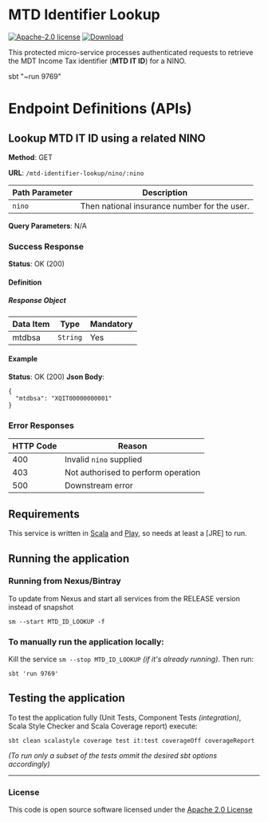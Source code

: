 # MTD Identifier Lookup

[![Apache-2.0 license](http://img.shields.io/badge/license-Apache-brightgreen.svg)](http://www.apache.org/licenses/LICENSE-2.0.html)
[![Download](https://api.bintray.com/packages/hmrc/releases/mtd-identifier-lookup/images/download.svg)](https://bintray.com/hmrc/releases/mtd-identifier-lookup/_latestVersion)

This protected micro-service processes authenticated requests to retrieve the MDT Income Tax identifier (**MTD IT ID**) for a NINO.

sbt "~run 9769"

# Endpoint Definitions (APIs)

## Lookup MTD IT ID using a related NINO

**Method**: GET

**URL**: `/mtd-identifier-lookup/nino/:nino`

|Path Parameter|Description|
|-|-|
|`nino`|Then national insurance number for the user.|

**Query Parameters**: N/A

### Success Response

**Status**: OK (200)

#### Definition

##### Response Object

|Data Item|Type|Mandatory|
|-|-|-|
|mtdbsa|`String`|Yes|

#### Example

**Status**: OK (200)
**Json Body**: 
```
{
  "mtdbsa": "XQIT00000000001"
}
```

### Error Responses

|HTTP Code|Reason|
|-|-|
|400|Invalid `nino` supplied|
|403|Not authorised to perform operation|
|500|Downstream error|

Requirements
------------

This service is written in [Scala](http://www.scala-lang.org/) and [Play](http://playframework.com/), so needs at least a [JRE] to run.

## Running the application

### Running from Nexus/Bintray
To update from Nexus and start all services from the RELEASE version instead of snapshot
```
sm --start MTD_ID_LOOKUP -f
```

### To manually run the application locally:

Kill the service ```sm --stop MTD_ID_LOOKUP``` *(if it's already running)*. Then run:
```
sbt 'run 9769'
```

## Testing the application

To test the application fully (Unit Tests, Component Tests *(integration)*, Scala Style Checker and Scala Coverage report) execute:
```
sbt clean scalastyle coverage test it:test coverageOff coverageReport
```
*(To run only a subset of the tests ommit the desired sbt options accordingly)*

---
### License

This code is open source software licensed under the [Apache 2.0 License]("http://www.apache.org/licenses/LICENSE-2.0.html")
